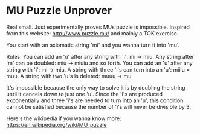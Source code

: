 # MU Puzzle Unprover
Real small. Just experimentally proves MUs puzzle is impossible. Inspired from this website: http://www.puzzle.mu/ and mainly a TOK exercise.

You start with an axiomatic string 'mi' and you wanna turn it into 'mu'.

Rules: You can add an 'u' after any string with 'i': mi -> miu. Any string after 'm' can be doubled: miu -> miuiu and so forth. 
You can add an 'u' after any string with 'i': mi -> miu. A string with three 'i's can turn into an 'u': miiiu = muu. A string with two 'u's is deleted: muuu -> mu

It's impossible because the only way to solve it is by doubling the string until it cancels down to just one 'u'. Since the 'i's are produced exponentially and 
three 'i's are needed to turn into an 'u', this condition cannot be satisfied because the number of 'i's will never be divisible by 3.

Here's the wikipedia if you wanna know more: https://en.wikipedia.org/wiki/MU_puzzle
